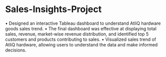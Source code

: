 # Sales-Insights-Project
•	Designed an interactive Tableau dashboard to understand AtliQ hardware goods sales trend.
•	The final dashboard was effective at displaying total sales, revenue, market-wise revenue distribution, and identified top 5 customers and products contributing to sales.
•	Visualized sales trend of AtliQ hardware, allowing users to understand the data and make informed decisions.

